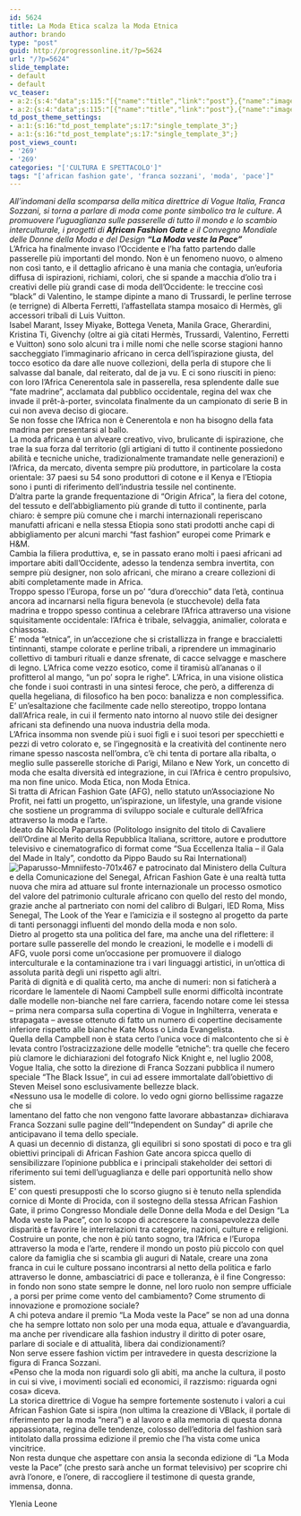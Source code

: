 ```yaml
---
id: 5624
title: La Moda Etica scalza la Moda Etnica
author: brando
type: "post"
guid: http://progressonline.it/?p=5624
url: "/?p=5624"
slide_template:
- default
- default
vc_teaser:
- a:2:{s:4:"data";s:115:"[{"name":"title","link":"post"},{"name":"image","image":"featured","link":"none"},{"name":"text","mode":"excerpt"}]";s:7:"bgcolor";s:0:"";}
- a:2:{s:4:"data";s:115:"[{"name":"title","link":"post"},{"name":"image","image":"featured","link":"none"},{"name":"text","mode":"excerpt"}]";s:7:"bgcolor";s:0:"";}
td_post_theme_settings:
- a:1:{s:16:"td_post_template";s:17:"single_template_3";}
- a:1:{s:16:"td_post_template";s:17:"single_template_3";}
post_views_count:
- '269'
- '269'
categories: "['CULTURA E SPETTACOLO']"
tags: "['african fashion gate', 'franca sozzani', 'moda', 'pace']"
---
```


*All’indomani della scomparsa della mitica direttrice di Vogue Italia, Franca Sozzani, si torna a parlare di moda come ponte simbolico tra le culture. A promuovere l’uguaglianza sulle passerelle di tutto il mondo e lo scambio interculturale, i progetti di **African Fashion Gate** e il Convegno Mondiale delle Donne della Moda e del Design **“La Moda veste la Pace”***  
L’Africa ha finalmente invaso l’Occidente e l’ha fatto partendo dalle passerelle più importanti del mondo. Non è un fenomeno nuovo, o almeno non così tanto, e il dettaglio africano è una mania che contagia, un’euforia diffusa di ispirazioni, richiami, colori, che si spande a macchia d’olio tra i creativi delle più grandi case di moda dell’Occidente: le treccine così “black” di Valentino, le stampe dipinte a mano di Trussardi, le perline terrose (e terrigne) di Alberta Ferretti, l’affastellata stampa mosaico di Hermès, gli accessori tribali di Luis Vuitton.  
Isabel Marant, Issey Miyake, Bottega Veneta, Manila Grace, Gherardini, Kristina Ti, Givenchy (oltre ai già citati Hermès, Trussardi, Valentino, Ferretti e Vuitton) sono solo alcuni tra i mille nomi che nelle scorse stagioni hanno saccheggiato l’immaginario africano in cerca dell’ispirazione giusta, del tocco esotico da dare alle nuove collezioni, della perla di stupore che li salvasse dal banale, dal reiterato, dal de ja vu. E ci sono riusciti in pieno: con loro l’Africa Cenerentola sale in passerella, resa splendente dalle sue “fate madrine”, acclamata dal pubblico occidentale, regina del wax che invade il prêt-à-porter, svincolata finalmente da un campionato di serie B in cui non aveva deciso di giocare.  
Se non fosse che l’Africa non è Cenerentola e non ha bisogno della fata madrina per presentarsi al ballo.  
La moda africana è un alveare creativo, vivo, brulicante di ispirazione, che trae la sua forza dal territorio (gli artigiani di tutto il continente possiedono abilità e tecniche uniche, tradizionalmente tramandate nelle generazioni) e l’Africa, da mercato, diventa sempre più produttore, in particolare la costa orientale: 37 paesi su 54 sono produttori di cotone e il Kenya e l’Etiopia sono i punti di riferimento dell’industria tessile nel continente.  
D’altra parte la grande frequentazione di “Origin Africa”, la fiera del cotone, del tessuto e dell’abbigliamento più grande di tutto il continente, parla chiaro: è sempre più comune che i marchi internazionali reperiscano manufatti africani e nella stessa Etiopia sono stati prodotti anche capi di abbigliamento per alcuni marchi “fast fashion” europei come Primark e H&amp;M.  
Cambia la filiera produttiva, e, se in passato erano molti i paesi africani ad importare abiti dall’Occidente, adesso la tendenza sembra invertita, con sempre più designer, non solo africani, che mirano a creare collezioni di abiti completamente made in Africa.  
Troppo spesso l’Europa, forse un po’ “dura d’orecchio” data l’età, continua ancora ad incarnarsi nella figura benevola (e stucchevole) della fata madrina e troppo spesso continua a celebrare l’Africa attraverso una visione squisitamente occidentale: l’Africa è tribale, selvaggia, animalier, colorata e chiassosa.  
E’ moda “etnica”, in un’accezione che si cristallizza in frange e braccialetti tintinnanti, stampe colorate e perline tribali, a riprendere un immaginario collettivo di tamburi rituali e danze sfrenate, di cacce selvagge e maschere di legno. L’Africa come vezzo esotico, come il tiramisù all’ananas o il profitterol al mango, “un po’ sopra le righe”. L’Africa, in una visione olistica che fonde i suoi contrasti in una sintesi feroce, che però, a differenza di quella hegeliana, di filosofico ha ben poco: banalizza e non complessifica.  
E’ un’esaltazione che facilmente cade nello stereotipo, troppo lontana dall’Africa reale, in cui il fermento nato intorno al nuovo stile dei designer africani sta definendo una nuova industria della moda.  
L’Africa insomma non svende più i suoi figli e i suoi tesori per specchietti e pezzi di vetro colorato e, se l’ingegnosità e la creatività del continente nero rimane spesso nascosta nell’ombra, c’è chi tenta di portare alla ribalta, o meglio sulle passerelle storiche di Parigi, Milano e New York, un concetto di moda che esalta diversità ed integrazione, in cui l’Africa è centro propulsivo, ma non fine unico. Moda Etica, non Moda Etnica.  
Si tratta di African Fashion Gate (AFG), nello statuto un’Associazione No Profit, nei fatti un progetto, un’ispirazione, un lifestyle, una grande visione che sostiene un programma di sviluppo sociale e culturale dell’Africa attraverso la moda e l’arte.  
Ideato da Nicola Paparusso (Politologo insignito del titolo di Cavaliere dell’Ordine al Merito della Repubblica Italiana, scrittore, autore e produttore televisivo e cinematografico di format come “Sua Eccellenza Italia – il Gala del Made in Italy”, condotto da Pippo Baudo su Rai International)![Paparusso-Mmniifesto-701x467](https://progressonline.it/wp-content/uploads/2017/01/Paparusso-Mmniifesto-701x467-300x200.jpg) e patrocinato dal Ministero della Cultura e della Comunicazione del Senegal, African Fashion Gate è una realtà tutta nuova che mira ad attuare sul fronte internazionale un processo osmotico del valore del patrimonio culturale africano con quello del resto del mondo, grazie anche al partneriato con nomi del calibro di Bulgari, IED Roma, Miss Senegal, The Look of the Year e l’amicizia e il sostegno al progetto da parte di tanti personaggi influenti del mondo della moda e non solo.  
Dietro al progetto sta una politica del fare, ma anche una del riflettere: il portare sulle passerelle del mondo le creazioni, le modelle e i modelli di AFG, vuole porsi come un’occasione per promuovere il dialogo interculturale e la contaminazione tra i vari linguaggi artistici, in un’ottica di assoluta parità degli uni rispetto agli altri.  
Parità di dignità e di qualità certo, ma anche di numeri: non si faticherà a ricordare le lamentele di Naomi Campbell sulle enormi difficoltà incontrate dalle modelle non-bianche nel fare carriera, facendo notare come lei stessa – prima nera comparsa sulla copertina di Vogue in Inghilterra, venerata e strapagata – avesse ottenuto di fatto un numero di copertine decisamente inferiore rispetto alle bianche Kate Moss o Linda Evangelista.  
Quella della Campbell non è stata certo l’unica voce di malcontento che si è levata contro l’ostracizzazione delle modelle “etniche”: tra quelle che fecero più clamore le dichiarazioni del fotografo Nick Knight e, nel luglio 2008, Vogue Italia, che sotto la direzione di Franca Sozzani pubblica il numero speciale “The Black Issue”, in cui ad essere immortalate dall’obiettivo di Steven Meisel sono esclusivamente bellezze black.  
«Nessuno usa le modelle di colore. Io vedo ogni giorno bellissime ragazze che si  
lamentano del fatto che non vengono fatte lavorare abbastanza» dichiarava Franca Sozzani sulle pagine dell’“Independent on Sunday” di aprile che anticipavano il tema dello speciale.  
A quasi un decennio di distanza, gli equilibri si sono spostati di poco e tra gli obiettivi principali di African Fashion Gate ancora spicca quello di sensibilizzare l’opinione pubblica e i principali stakeholder dei settori di riferimento sui temi dell’uguaglianza e delle pari opportunità nello show sistem.  
E’ con questi presupposti che lo scorso giugno si è tenuto nella splendida cornice di Monte di Procida, con il sostegno della stessa African Fashion Gate, il primo Congresso Mondiale delle Donne della Moda e del Design “La Moda veste la Pace”, con lo scopo di accrescere la consapevolezza delle disparità e favorire le interrelazioni tra categorie, nazioni, culture e religioni.  
Costruire un ponte, che non è più tanto sogno, tra l’Africa e l’Europa attraverso la moda e l’arte, rendere il mondo un posto più piccolo con quel calore da famiglia che si scambia gli auguri di Natale, creare una zona franca in cui le culture possano incontrarsi al netto della politica e farlo attraverso le donne, ambasciatrici di pace e tolleranza, è il fine Congresso: in fondo non sono state sempre le donne, nel loro ruolo non sempre ufficiale , a porsi per prime come vento del cambiamento? Come strumento di innovazione e promozione sociale?  
A chi poteva andare il premio “La Moda veste la Pace” se non ad una donna che ha sempre lottato non solo per una moda equa, attuale e d’avanguardia, ma anche per rivendicare alla fashion industry il diritto di poter osare, parlare di sociale e di attualità, libera dai condizionamenti?  
Non serve essere fashion victim per intravedere in questa descrizione la figura di Franca Sozzani.  
«Penso che la moda non riguardi solo gli abiti, ma anche la cultura, il posto in cui si vive, i movimenti sociali ed economici, il razzismo: riguarda ogni cosa» diceva.  
La storica direttrice di Vogue ha sempre fortemente sostenuto i valori a cui African Fashion Gate si ispira (non ultima la creazione di VBlack, il portale di riferimento per la moda “nera”) e al lavoro e alla memoria di questa donna appassionata, regina delle tendenze, colosso dell’editoria del fashion sarà intitolato dalla prossima edizione il premio che l’ha vista come unica vincitrice.  
Non resta dunque che aspettare con ansia la seconda edizione di “La Moda veste la Pace” (che presto sarà anche un format televisivo) per scoprire chi avrà l’onore, e l’onere, di raccogliere il testimone di questa grande, immensa, donna.

Ylenia Leone